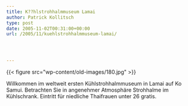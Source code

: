 ```yaml
---
title: K??hlstrohhalmmuseum Lamai
author: Patrick Kollitsch
type: post
date: 2005-11-02T00:31:00+00:00
url: /2005/11/kuehlstrohhalmmuseum-lamai/




---
```

{{< figure src="wp-content/old-images/180.jpg" >}}

Willkommen im weltweit ersten Kühlstrohhalmmuseum in Lamai auf Ko Samui. Betrachten Sie in angenehmer Atmosphäre Strohhalme im Kühlschrank. Eintritt für niedliche Thaifrauen unter 26 gratis.
